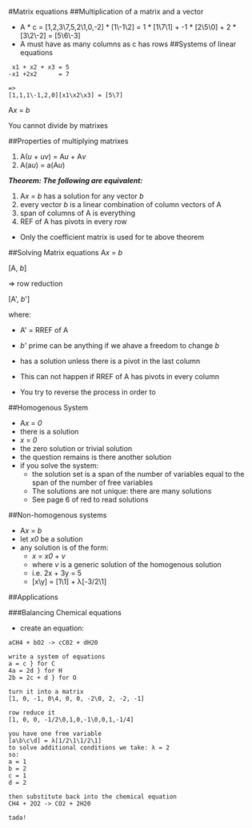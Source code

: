 #Matrix equations
##Multiplication of a matrix and a vector
+ A * c = [1,2,3\7,5,2\1,0,-2] * [1\\-1\2] = 1 * [1\7\1] + -1 * [2\5\0] + 2 * [3\2\\-2] = [5\6\\-3]
+ A must have as many columns as c has rows
##Systems of linear equations
```
 x1 + x2 + x3 = 5
-x1 +2x2      = 7

=>
[1,1,1\-1,2,0][x1\x2\x3] = [5\7]
```
A*x* = *b*

You cannot divide by matrixes

##Properties of multiplying matrixes
1. A(*u* + *uv*) = A*u* + A*v*
2. A(a*u*) = a(A*u*)

***Theorem: The following are equivalent:***
1. A*x* = *b* has a solution for any vector *b*
2. every vector *b* is a linear combination of column vectors of A
3. span of columns of A is everything
4. REF of A has pivots in every row

+ Only the coefficient matrix is used for te above theorem

##Solving Matrix equations
A*x* = *b*

[A, *b*] 

=> row reduction

[A', *b*']

where:
+ A' = RREF of A
+ *b*' prime can be anything if we ahave a freedom to change *b*

+ has a solution unless there is a pivot in the last column
+ This can not happen if RREF of A has pivots in every column
+ You try to reverse the process in order to

##Homogenous System
+ A*x* = *0*
+ there is a solution
+ *x* = *0*
+ the zero solution or trivial solution
+ the question remains is there another solution
+ if you solve the system:
    + the solution set is a span of the number of variables equal to the span of the number of free variables
    + The solutions are not unique: there are many solutions
    + See page 6 of red to read solutions

##Non-homogenous systems
+ A*x* = *b*
+ let *x0* be a solution
+ any solution is of the form:
    + *x* = *x0* + *v*
    + where *v* is a generic solution of the homogenous solution
    + i.e. 2x + 3y = 5
    + [x\y] = [1\1] + λ[-3/2\1]

##Applications

###Balancing Chemical equations
+ create an equation:
```
aCH4 + bO2 -> cC02 + dH20

write a system of equations
a = c } for C
4a = 2d } for H
2b = 2c + d } for O

turn it into a matrix
[1, 0, -1, 0\4, 0, 0, -2\0, 2, -2, -1]

row reduce it
[1, 0, 0, -1/2\0,1,0,-1\0,0,1,-1/4]

you have one free variable
[a\b\c\d] = λ[1/2\1\1/2\1]
to solve additional conditions we take: λ = 2
so:
a = 1
b = 2
c = 1
d = 2

then substitute back into the chemical equation
CH4 + 2O2 -> CO2 + 2H20

tada!
```

